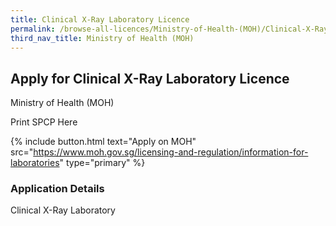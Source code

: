 ```yaml
---
title: Clinical X-Ray Laboratory Licence
permalink: /browse-all-licences/Ministry-of-Health-(MOH)/Clinical-X-Ray-Laboratory-Licence
third_nav_title: Ministry of Health (MOH)
---
```


## Apply for Clinical X-Ray Laboratory Licence

Ministry of Health (MOH)

Print SPCP Here

{% include button.html text="Apply on MOH" src="https://www.moh.gov.sg/licensing-and-regulation/information-for-laboratories" type="primary" %}

### Application Details
<p>Clinical X-Ray Laboratory</p>

